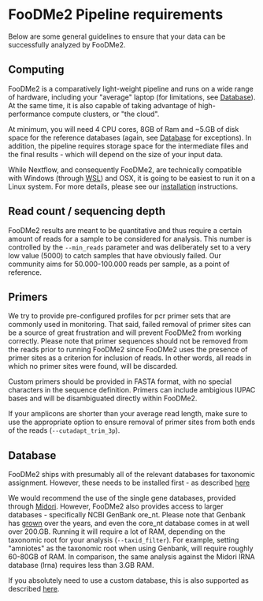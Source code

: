 # FooDMe2 Pipeline requirements

Below are some general guidelines to ensure that your data can be successfully analyzed by FooDMe2. 

## Computing

FooDMe2 is a comparatively light-weight pipeline and runs on a wide range of hardware, including your "average" laptop (for limitations, see [Database](#database)). At the same time, it is also capable of taking advantage of high-performance compute clusters, or "the cloud". 

At minimum, you will need 4 CPU cores, 8GB of Ram and ~5.GB of disk space for the reference databases (again, see [Database](#database) for exceptions). In addition, the pipeline requires storage space for the intermediate files and the final results - which will depend on the size of your input data. 

While Nextflow, and consequently FooDMe2, are technically compatible with Windows (through [WSL](https://learn.microsoft.com/en-us/windows/wsl/about)) and OSX, it is going to be easiest to run it on a Linux system. For more details, please see our [installation](installation.md) instructions. 

## Read count / sequencing depth

FooDMe2 results are meant to be quantitative and thus require a certain amount of reads for a sample to be considered for analysis. This number is controlled by the `--min_reads` parameter and was deliberately set to a very low value (5000) to catch samples that have obviously failed. Our community aims for 50.000-100.000 reads per sample, as a point of reference.  

## Primers

We try to provide pre-configured profiles for pcr primer sets that are commonly used in monitoring. That said, failed removal of primer sites can be a source of great frustration and will prevent FooDMe2 from working correctly. Please note that primer sequences should not be removed from the reads prior to running FooDMe2 since FooDMe2 uses the presence of primer sites as a criterion for inclusion of reads. In other words, all reads in which no primer sites were found, will be discarded. 

Custom primers should be provided in FASTA format, with no special characters in the sequence definition. Primers can include ambigious IUPAC bases and will be disambiguated directly within FooDMe2. 

If your amplicons are shorter than your average read length, make sure to use the appropriate option to ensure removal of primer sites from both ends of the reads (`--cutadapt_trim_3p`).

## Database

FooDMe2 ships with presumably all of the relevant databases for taxonomic assignment. However, these needs to be installed first - as described [here](installation.md)

We would recommend the use of the single gene databases, provided through [Midori](https://www.reference-midori.info/). However, FooDMe2 also provides access to larger databases - specifically NCBI GenBank ore_nt. Please note that Genbank has [grown](https://www.ncbi.nlm.nih.gov/genbank/statistics/) over the years, and even the core_nt database comes in at well over 200.GB. Running it will require a lot of RAM, depending on the taxonomic root for your analysis (`--taxid_filter`). For example, setting "amniotes" as the taxonomic root when using Genbank, will require roughly 60-80GB of RAM. In comparison, the same analysis against the Midori lRNA database (lrna) requires less than 3.GB RAM.

If you absolutely need to use a custom database, this is also supported as described [here](usage.md#--blast_db--default--null). 

